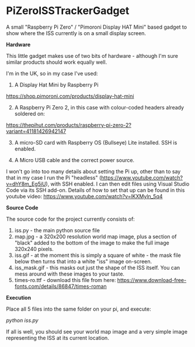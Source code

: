 # PiZeroISSTrackerGadget
A small "Raspberry Pi Zero" / "Pimoroni Display HAT Mini" based gadget to show where the ISS currently is on a small display screen.

**Hardware**

This little gadget makes use of two bits of hardware - although I'm sure similar products should work equally well.

I'm in the UK, so in my case I've used:

1. A Display Hat Mini by Raspberry Pi

https://shop.pimoroni.com/products/display-hat-mini

2. A Raspberry Pi Zero 2, in this case with colour-coded headers already soldered on:

https://thepihut.com/products/raspberry-pi-zero-2?variant=41181426942147

3. A micro-SD card with Raspberry OS (Bullseye) Lite installed.  SSH is enabled.

4. A Micro USB cable and the correct power source.

I won't go into too many details about setting the Pi up, other than to say that in my case I run the Pi "headless" (https://www.youtube.com/watch?v=dhY8m_Eg5iU), with SSH enabled. I can then edit files using Visual Studio Code via its SSH add-on.  Details of how to set that up can be found in this youtube video: https://www.youtube.com/watch?v=lKXMyln_5q4


**Source Code**

The source code for the project currently consists of:

1. iss.py - the main python source file
2. map.jpg - a 320x200 resolution world map image, plus a section of "black" added to the bottom of the image to make the full image 320x240 pixels.
3. iss.gif - at the moment this is simply a square of white - the mask file below then turns that into a white "iss" image on-screen.
4. iss_mask.gif - this masks out just the shape of the ISS itself.  You can mess around with these images to your taste.
5. times-ro.ttf - download this file from here: https://www.download-free-fonts.com/details/86847/times-roman


**Execution**

Place all 5 files into the same folder on your pi, and execute:

_python iss.py_

If all is well, you should see your world map image and a very simple image representing the ISS at its current location.
